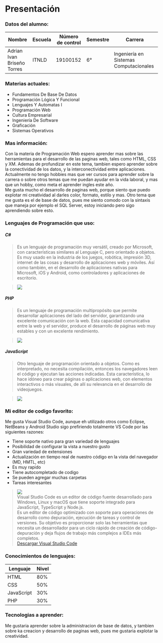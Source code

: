 # Presentación 
### **Datos del alumno:** 


| Nombre                      | Escuela  | Número de control | Semestre | Carrera |
|-----------------------------|----------|-------------------|----------|----------|
| Adrian Ivan Briseño Torres  | ITNLD    | 19100152          | 6°       |Ingeniería en Sistemas Computacionales       |

### **Materias actuales:** 
  - Fundamentos De Base De Datos
  - Programación Lógica Y Funcional 
  - Lenguajes Y Automatas I  
  - Programación Web
  - Cultura Empresarial 
  - Ingeniería De Software  
  - Graficación  
  - Sistemas Operativos

  ### **Mas información:** 
Con la materia de Programación Web espero aprender mas sobre las herramientas para el desarrollo de las paginas web, tales como HTML, CSS y XM. 
Ademas de profundizar en este tema, tambien espero aprender sobre la conectividad de los datos, y la interconectividad entre aplicaciones.  
Actualmente no tengo hobbies mas que ver cursos para aprender sobre la carrera o sobre otros temas que me puedan ayudar en la vida laboral, 
y mas que un hobby, como meta el aprender ingles este año.  
Me gusta mucho el desarrollo de paginas web, porque siento que puedo explotar mi creatividad al darles color, formato, estilo y mas. 
Otro tema que me gusta es el de base de datos, pues me siento comodo con la sintaxis que maneja por ejemplo el SQL Server, estoy iniciando pero sigo aprendiendo sobre esto.
### **Lenguajes de Programación que uso:** 
##### C# 
> Es un lenguaje de programación muy versátil, creado por Microsoft, con características similares al Lenguaje C, pero orientado a objetos. Es muy usado en la industria de los juegos, robótica, impresión 3D, internet de las cosas y desarrollo de aplicaciones web y móviles. Así como también, en el desarrollo de aplicaciones nativas para Microsoft, iOS y Android, como controladores y aplicaciones de escritorio.  

>![](https://www.fixedbuffer.com/wp-content/uploads/2019/06/reflexion.png)

##### PHP 
>Es un lenguaje de programación multipropósito que permite desarrollar aplicaciones del lado del servidor, garantizando una excelente comunicación con la web. Esta capacidad comunicativa entre la web y el servidor, produce el desarrollo de páginas web muy estables y con un excelente rendimiento.  

>![](https://upload.wikimedia.org/wikipedia/commons/thumb/2/27/PHP-logo.svg/300px-PHP-logo.svg.png)

##### JavaScript 
>Otro lenguaje de programación orientado a objetos. Como es interpretado, no necesita compilación, entonces los navegadores leen el código y ejecutan las acciones indicadas. Esta característica, lo hace idóneo para crear páginas o aplicaciones web, con elementos interactivos o más visuales, de allí su relevancia en el desarrollo de videojuegos.  

>![](https://upload.wikimedia.org/wikipedia/commons/thumb/9/99/Unofficial_JavaScript_logo_2.svg/368px-Unofficial_JavaScript_logo_2.svg.png)


### **Mi editor de codigo favorito:** 
Me gusta Visual Studio Code, aunque eh utilizado otros como Eclipse, NetBeans y Android Studio sigo prefiriendo totalmente VS Code por las siguientes razones:
 - Tiene soporte nativo para gran variedad de lenguajes
 - Posibilidad de configurar la vista a nuestro gusto
 - Gran variedad de extensiones
 - Actualización en tiempo real de nuestro código en la vista del navegador (MD, HMTL, etc)
 - Es muy rapido
 - Tiene autocompletado de codigo 
 - Se pueden agregar muchas carpetas
 - Tareas interesantes 

>![](https://damiandeluca.com.ar/wp-content/uploads/2018/04/visual-studio-code.png)  
>Visual Studio Code es un editor de código fuente desarrollado para Windows, Linux y macOS que tiene soporte integrado para JavaScript, TypeScript y Node.js.  
Es un editor de código optimizado con soporte para operaciones de desarrollo como depuración, ejecución de tareas y control de versiones. Su objetivo es proporcionar solo las herramientas que necesita un desarrollador para un ciclo rápido de creación de código-depuración y deja flujos de trabajo más complejos a IDEs más completos.  
>[Descargar Visual Studio Code](https://code.visualstudio.com/Download)

### **Conocimientos de lenguajes:** 


| Lenguaje                     | Nivel  | 
|-----------------------------|----------|
| HTML | 80%   | 
| CSS | 50%   | 
| JavaScript | 30%   | 
| PHP  |30%   | 

### **Tecnologias a aprender:**

Me gustaria aprender sobre la administracion de base de datos, y tambien sobre ka creacion y desarrollo de paginas web, pues me gustaria explotar la creatividad.

